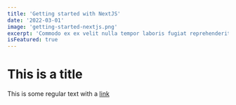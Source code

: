 ```yaml
---
title: 'Getting started with NextJS'
date: '2022-03-01'
image: 'getting-started-nextjs.png'
excerpt: 'Commodo ex ex velit nulla tempor laboris fugiat reprehenderit minim qui. Reprehenderit culpa amet do exercitation exercitation id. Aute sit laborum cillum ad sunt labore nulla duis fugiat quis reprehenderit commodo deserunt. Tempor quis non amet amet reprehenderit incididunt sit deserunt voluptate eu id.'
isFeatured: true
---
```


# This is a title

This is some regular text with a [link](https:/google.com)